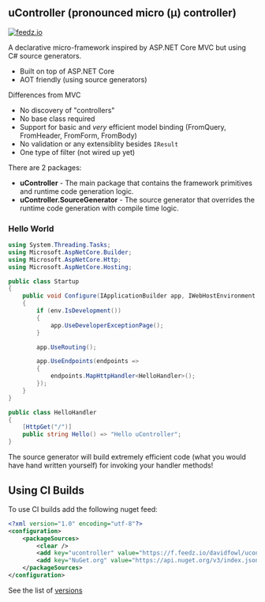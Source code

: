 ## uController (pronounced micro (μ) controller)

[![feedz.io](https://img.shields.io/badge/endpoint.svg?url=https%3A%2F%2Ff.feedz.io%2Fdavidfowl%2Fucontroller%2Fshield%2FuController%2Flatest&label=uController)](https://f.feedz.io/davidfowl/ucontroller/packages/uController/latest/download)

A declarative micro-framework inspired by ASP.NET Core MVC but using C# source generators.

- Built on top of ASP.NET Core
- AOT friendly (using source generators)

Differences from MVC
- No discovery of "controllers"
- No base class required 
- Support for basic and *very* efficient model binding (FromQuery, FromHeader, FromForm, FromBody)
- No validation or any extensiblity besides `IResult`
- One type of filter (not wired up yet)

There are 2 packages:

- **uController** - The main package that contains the framework primitives and runtime code generation logic.
- **uController.SourceGenerator** - The source generator that overrides the runtime code generation with compile time logic.

### Hello World

```C#
using System.Threading.Tasks;
using Microsoft.AspNetCore.Builder;
using Microsoft.AspNetCore.Http;
using Microsoft.AspNetCore.Hosting;

public class Startup
{
    public void Configure(IApplicationBuilder app, IWebHostEnvironment env)
    {
        if (env.IsDevelopment())
        {
            app.UseDeveloperExceptionPage();
        }

        app.UseRouting();

        app.UseEndpoints(endpoints =>
        {
            endpoints.MapHttpHandler<HelloHandler>();
        });
    }
}

public class HelloHandler
{
    [HttpGet("/")]
    public string Hello() => "Hello uController";
}
```

The source generator will build extremely efficient code (what you would have hand written yourself) for invoking your handler methods!

## Using CI Builds

To use CI builds add the following nuget feed:

```xml
<?xml version="1.0" encoding="utf-8"?>
<configuration>
    <packageSources>
        <clear />
        <add key="ucontroller" value="https://f.feedz.io/davidfowl/ucontroller/nuget/index.json" />
        <add key="NuGet.org" value="https://api.nuget.org/v3/index.json" />
    </packageSources>
</configuration>
```

See the list of [versions](https://f.feedz.io/davidfowl/ucontroller/nuget/v3/packages/ucontroller/index.json)
